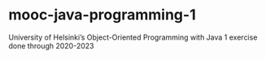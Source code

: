 # mooc-java-programming-1
 University of Helsinki’s Object-Oriented Programming with Java 1 exercise done through 2020-2023
